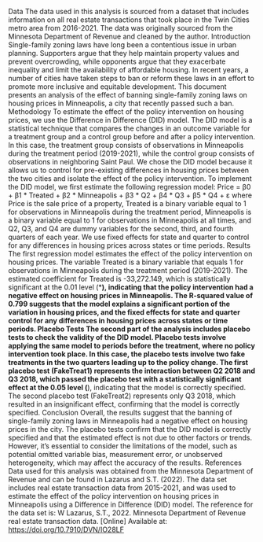 Data
The data used in this analysis is sourced from a dataset that includes information on all real estate transactions that took place in the Twin Cities metro area from 2016-2021. The data was originally sourced from the Minnesota Department of Revenue and cleaned by the author.
Introduction
Single-family zoning laws have long been a contentious issue in urban planning. Supporters argue that they help maintain property values and prevent overcrowding, while opponents argue that they exacerbate inequality and limit the availability of affordable housing. In recent years, a number of cities have taken steps to ban or reform these laws in an effort to promote more inclusive and equitable development. This document presents an analysis of the effect of banning single-family zoning laws on housing prices in Minneapolis, a city that recently passed such a ban.
Methodology
To estimate the effect of the policy intervention on housing prices, we use the Difference in Difference (DID) model. The DID model is a statistical technique that compares the changes in an outcome variable for a treatment group and a control group before and after a policy intervention. In this case, the treatment group consists of observations in Minneapolis during the treatment period (2019-2021), while the control group consists of observations in neighboring Saint Paul. We chose the DID model because it allows us to control for pre-existing differences in housing prices between the two cities and isolate the effect of the policy intervention.
To implement the DID model, we first estimate the following regression model:
Price = β0 + β1 * Treated + β2 * Minneapolis + β3 * Q2 + β4 * Q3 + β5 * Q4 + ε
where Price is the sale price of a property, Treated is a binary variable equal to 1 for observations in Minneapolis during the treatment period, Minneapolis is a binary variable equal to 1 for observations in Minneapolis at all times, and Q2, Q3, and Q4 are dummy variables for the second, third, and fourth quarters of each year. We use fixed effects for state and quarter to control for any differences in housing prices across states or time periods.
Results
The first regression model estimates the effect of the policy intervention on housing prices. The variable Treated is a binary variable that equals 1 for observations in Minneapolis during the treatment period (2019-2021). The estimated coefficient for Treated is -33,272.149, which is statistically significant at the 0.01 level (***), indicating that the policy intervention had a negative effect on housing prices in Minneapolis. The R-squared value of 0.799 suggests that the model explains a significant portion of the variation in housing prices, and the fixed effects for state and quarter control for any differences in housing prices across states or time periods.
Placebo Tests
The second part of the analysis includes placebo tests to check the validity of the DID model. Placebo tests involve applying the same model to periods before the treatment, where no policy intervention took place. In this case, the placebo tests involve two fake treatments in the two quarters leading up to the policy change. The first placebo test (FakeTreat1) represents the interaction between Q2 2018 and Q3 2018, which passed the placebo test with a statistically significant effect at the 0.05 level (**), indicating that the model is correctly specified. The second placebo test (FakeTreat2) represents only Q3 2018, which resulted in an insignificant effect, confirming that the model is correctly specified.
Conclusion
Overall, the results suggest that the banning of single-family zoning laws in Minneapolis had a negative effect on housing prices in the city. The placebo tests confirm that the DID model is correctly specified and that the estimated effect is not due to other factors or trends. However, it’s essential to consider the limitations of the model, such as potential omitted variable bias, measurement error, or unobserved heterogeneity, which may affect the accuracy of the results.
References
Data used for this analysis was obtained from the Minnesota Department of Revenue and can be found in Lazarus and S.T. (2022). The data set includes real estate transaction data from 2015-2021, and was used to estimate the effect of the policy intervention on housing prices in Minneapolis using a Difference in Difference (DID) model. The reference for the data set is:
W Lazarus, S.T., 2022. Minnesota Department of Revenue real estate transaction data. [Online] Available at: https://doi.org/10.7910/DVN/IO28LF

